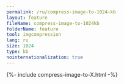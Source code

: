 ```yaml
---
permalink: /ru/compress-image-to-1024-kb
layout: feature
fileName: compress-image-to-1024kb
folderName: feature
tool: imgcompression
lang: ru
size: 1024
type: kb
nointernationalization: true
---
```

{%- include compress-image-to-X.html -%}       
